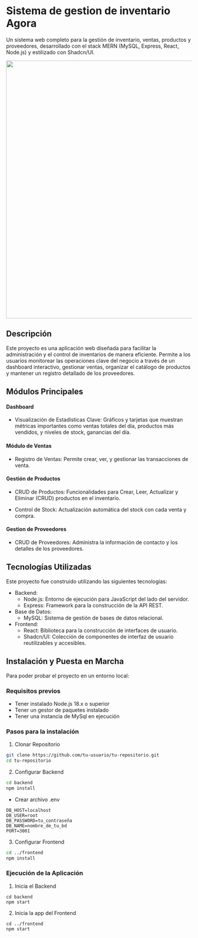 # Sistema de gestion de inventario Agora
Un sistema web completo para la gestión de inventario, ventas, productos y proveedores, desarrollado con el stack MERN (MySQL, Express, React, Node.js) y estilizado con Shadcn/UI.

<p align="center">
  <img width='700px' src="../agora/frontend/src/assets/images/loginImage.png">
</p>


## Descripción
Este proyecto es una aplicación web diseñada para facilitar la administración y el control de inventarios de manera eficiente. Permite a los usuarios monitorear las operaciones clave del negocio a través de un dashboard interactivo, gestionar ventas, organizar el catálogo de productos y mantener un registro detallado de los proveedores.

## Módulos Principales

#### Dashboard
- Visualización de Estadísticas Clave: Gráficos y tarjetas que muestran métricas importantes como ventas totales del día, productos más vendidos, y niveles de stock, ganancias del día.

#### Módulo de Ventas
- Registro de Ventas: Permite crear, ver, y gestionar las transacciones de venta.

#### Gestión de Productos
- CRUD de Productos: Funcionalidades para Crear, Leer, Actualizar y Eliminar (CRUD) productos en el inventario.

- Control de Stock: Actualización automática del stock con cada venta y compra.

#### Gestion de Proveedores
- CRUD de Proveedores: Administra la información de contacto y los detalles de los proveedores.

## Tecnologías Utilizadas
Este proyecto fue construido utilizando las siguientes tecnologías:
- Backend:
  - Node.js: Entorno de ejecución para JavaScript del lado del servidor.
  - Express: Framework para la construcción de la API REST.
- Base de Datos:
  - MySQL: Sistema de gestión de bases de datos relacional.
- Frontend:
  - React: Biblioteca para la construcción de interfaces de usuario.
  - Shadcn/UI: Colección de componentes de interfaz de usuario reutilizables y accesibles.

## Instalación y Puesta en Marcha
Para poder probar el proyecto en un entorno local:
### Requisitos previos
- Tener instalado Node.js 18.x o superior
- Tener un gestor de paquetes instalado
- Tener una instancia de MySql en ejecución
### Pasos para la instalación
1. Clonar Repositorio
```bash
git clone https://github.com/tu-usuario/tu-repositorio.git
cd tu-repositorio
  ```
2. Configurar Backend
```bash
cd backend
npm install
```
 - Crear archivo .env
```
DB_HOST=localhost
DB_USER=root
DB_PASSWORD=tu_contraseña
DB_NAME=nombre_de_tu_bd
PORT=3001
```
3. Configurar Frontend
```bash
cd ../frontend
npm install
```

### Ejecución de la Aplicación
1. Inicia el Backend
```
cd backend
npm start
```
2. Inicia la app del Frontend
```
cd ../frontend
npm start
```
